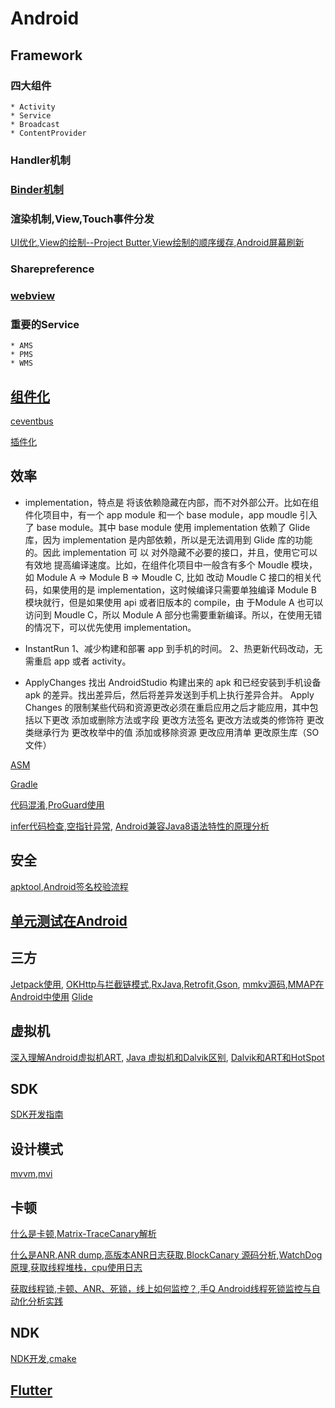 # Android
## Framework

### 四大组件

	* Activity
	* Service
	* Broadcast
	* ContentProvider


### Handler机制
### [Binder机制](./Binder/Binder.md)
### 渲染机制,View,Touch事件分发

[UI优化](https://github.com/chaoyueLin/uiDemo),[View的绘制--Project Butter](./View的绘制/View的绘制.md),[View绘制的顺序缓存](./View绘制的顺序缓存/View绘制的顺序缓存.md),[Android屏幕刷新](./Android屏幕刷新/Android屏幕刷新.md)

### Sharepreference
### [webview](https://github.com/chaoyueLin/webviewDemo)
### 重要的Service
	* AMS
	* PMS
	* WMS



## [组件化](https://github.com/chaoyueLin/componentDemo)
[ceventbus](https://github.com/chaoyueLin/cevnetbus)

[插件化](https://github.com/chaoyueLin/pluginDemo)

## 效率

* implementation，特点是 将该依赖隐藏在内部，而不对外部公开。比如在组件化项目中，有一个 app module 和一个 base module，app moudle 引入了 base module。其中 base module 使用 implementation 依赖了 Glide 库，因为 implementation 是内部依赖，所以是无法调用到 Glide 库的功能的。因此 implementation 可 以 对外隐藏不必要的接口，并且，使用它可以有效地 提高编译速度。比如，在组件化项目中一般含有多个 Moudle 模块，如 Module A => Module B => Moudle C, 比如 改动 Moudle C 接口的相关代码，如果使用的是 implementation，这时候编译只需要单独编译 Module B 模块就行，但是如果使用 api 或者旧版本的 compile，由 于Module A 也可以访问到 Moudle C，所以 Module A  部分也需要重新编译。所以，在使用无错的情况下，可以优先使用 implementation。

* InstantRun
    1、减少构建和部署 app 到手机的时间。
    2、热更新代码改动，无需重启 app 或者 activity。

* ApplyChanges
    找出 AndroidStudio 构建出来的 apk 和已经安装到手机设备 apk 的差异。找出差异后，然后将差异发送到手机上执行差异合并。
    Apply Changes 的限制某些代码和资源更改必须在重启应用之后才能应用，其中包括以下更改
        添加或删除方法或字段
        更改方法签名
        更改方法或类的修饰符
        更改类继承行为
        更改枚举中的值
        添加或移除资源
        更改应用清单
        更改原生库（SO 文件）



[ASM](https://github.com/chaoyueLin/asmDemo)

[Gradle](https://github.com/chaoyueLin/GradleDemo)

[代码混淆](./代码混淆/代码混淆.md),[ProGuard使用](./代码混淆/ProGuard使用.md)

[infer代码检查](https://github.com/chaoyueLin/infer_code_check),[空指针异常](https://github.com/chaoyueLin/NPE_avoid),
[Android兼容Java8语法特性的原理分析](./Android兼容Java8语法特性的原理分析/Android兼容Java8语法特性的原理分析.md)

## 安全
[apktool](https://github.com/chaoyueLin/apktoolDemo),[Android签名校验流程](./Android签名校验流程/Android签名校验流程.md)

## [单元测试在Android](https://github.com/chaoyueLin/UnitTestInAndroid)

## 三方
[Jetpack使用](https://github.com/chaoyueLin/jetpackDemo),
[OKHttp与拦截链模式](https://github.com/chaoyueLin/okhttpDemo),[RxJava](https://github.com/chaoyueLin/reactive),[Retrofit](https://github.com/chaoyueLin/retrofitDemo),[Gson](./Gson/Gson.md),
[mmkv源码](https://github.com/chaoyueLin/mmkvDemo),[MMAP在Android中使用](./MMAP在Android中使用/MMAP在Android中使用.md)
[Glide](https://github.com/chaoyueLin/glideDemo)

## 虚拟机
[深入理解Android虚拟机ART](./深入理解Android虚拟机ART/README.md),
[Java 虚拟机和Dalvik区别](./Java虚拟机和Dalvik区别/Java虚拟机和Dalvik区别.md),
[Dalvik和ART和HotSpot](./Dalvik和ART和HotSpot/Dalvik和ART和HotSpot.md)


## SDK
[SDK开发指南](./SDK开发.md)

## 设计模式
[mvvm](https://github.com/chaoyueLin/mvvmDemo),[mvi](https://github.com/chaoyueLin/mviDemo)

## 卡顿
[什么是卡顿](https://github.com/Tencent/matrix/wiki/Matrix-Android-TraceCanary),[Matrix-TraceCanary解析](https://blog.yorek.xyz/android/3rd-library/matrix-trace/)

[什么是ANR](https://mp.weixin.qq.com/s?__biz=MzI1MzYzMjE0MQ==&mid=2247488116&idx=1&sn=fdf80fa52c57a3360ad1999da2a9656b&chksm=e9d0d996dea750807aadc62d7ed442948ad197607afb9409dd5a296b16fb3d5243f9224b5763&scene=178&cur_album_id=1780091311874686979#rd),[ANR dump](https://blog.csdn.net/stone_cold_cool/article/details/119464855),[高版本ANR日志获取](https://github.com/chaoyueLin/AnrTracerDemo),[BlockCanary 源码分析](https://blog.csdn.net/Love667767/article/details/106302877),[WatchDog原理](https://juejin.cn/post/6844904015524954126),[获取线程堆栈，cpu使用日志](https://github.com/chaoyueLin/threadDemo)

[获取线程锁](https://github.com/chaoyueLin/MonitorDemo),[卡顿、ANR、死锁，线上如何监控？](https://juejin.cn/post/6973564044351373326),[手Q Android线程死锁监控与自动化分析实践](https://cloud.tencent.com/developer/article/1064396)





## NDK
[NDK开发](https://github.com/chaoyueLin/ndkDemo),[cmake](https://github.com/chaoyueLin/cmakeDemo)

## [Flutter](https://github.com/chaoyueLin/flutterDemo)